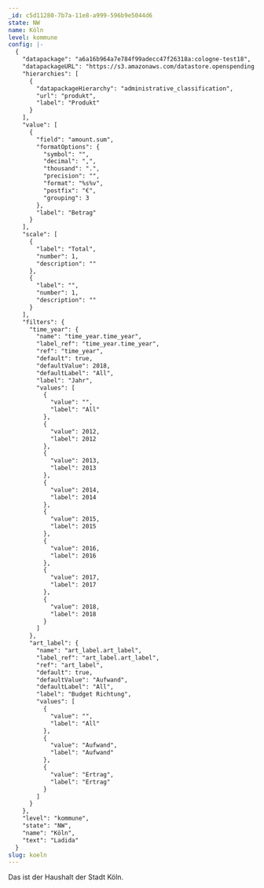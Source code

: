 ```yaml
---
_id: c5d11280-7b7a-11e8-a999-596b9e5044d6
state: NW
name: Köln
level: kommune
config: |-
  {
    "datapackage": "a6a16b964a7e784f99adecc47f26318a:cologne-test18",
    "datapackageURL": "https://s3.amazonaws.com/datastore.openspending.org/a6a16b964a7e784f99adecc47f26318a/cologne_test18/final/datapackage.json",
    "hierarchies": [
      {
        "datapackageHierarchy": "administrative_classification",
        "url": "produkt",
        "label": "Produkt"
      }
    ],
    "value": [
      {
        "field": "amount.sum",
        "formatOptions": {
          "symbol": "",
          "decimal": ",",
          "thousand": ".",
          "precision": "",
          "format": "%s%v",
          "postfix": "€",
          "grouping": 3
        },
        "label": "Betrag"
      }
    ],
    "scale": [
      {
        "label": "Total",
        "number": 1,
        "description": ""
      },
      {
        "label": "",
        "number": 1,
        "description": ""
      }
    ],
    "filters": {
      "time_year": {
        "name": "time_year.time_year",
        "label_ref": "time_year.time_year",
        "ref": "time_year",
        "default": true,
        "defaultValue": 2018,
        "defaultLabel": "All",
        "label": "Jahr",
        "values": [
          {
            "value": "",
            "label": "All"
          },
          {
            "value": 2012,
            "label": 2012
          },
          {
            "value": 2013,
            "label": 2013
          },
          {
            "value": 2014,
            "label": 2014
          },
          {
            "value": 2015,
            "label": 2015
          },
          {
            "value": 2016,
            "label": 2016
          },
          {
            "value": 2017,
            "label": 2017
          },
          {
            "value": 2018,
            "label": 2018
          }
        ]
      },
      "art_label": {
        "name": "art_label.art_label",
        "label_ref": "art_label.art_label",
        "ref": "art_label",
        "default": true,
        "defaultValue": "Aufwand",
        "defaultLabel": "All",
        "label": "Budget Richtung",
        "values": [
          {
            "value": "",
            "label": "All"
          },
          {
            "value": "Aufwand",
            "label": "Aufwand"
          },
          {
            "value": "Ertrag",
            "label": "Ertrag"
          }
        ]
      }
    },
    "level": "kommune",
    "state": "NW",
    "name": "Köln",
    "text": "Ladida"
  }
slug: koeln
---
```

Das ist der Haushalt der Stadt Köln.

